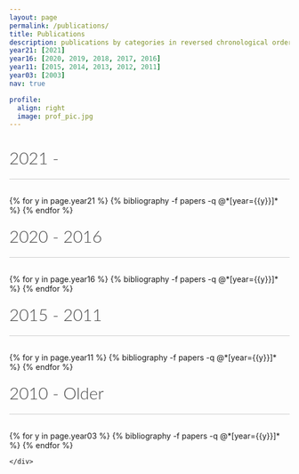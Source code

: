 ```yaml
---
layout: page
permalink: /publications/
title: Publications
description: publications by categories in reversed chronological order. generated by jekyll-scholar.
year21: [2021]
year16: [2020, 2019, 2018, 2017, 2016]
year11: [2015, 2014, 2013, 2012, 2011]
year03: [2003]
nav: true

profile:
  align: right
  image: prof_pic.jpg
---
```

<style >
.year{
color: #4b4b4b;
font-size: 30px;
border-bottom: 1px solid #ccc;
margin: 0 0 30px 0;
padding: 20px 0;
text-align: left;
font-family: "Lato", Helvetica, Arial, sans-serif;
font-weight: 300;
}
.row{
  padding: 10px;
  font-size:15px;
}

</style>
<div class="publications">

  <h2 class="year">2021 - </h2>
    <div>
      {% for y in page.year21 %}
      {% bibliography -f papers -q @*[year={{y}}]* %}
      {% endfor %}
    </div>
  <h2 class="year">2020 - 2016</h2>
    <div>
      {% for y in page.year16 %}
      {% bibliography -f papers -q @*[year={{y}}]* %}
      {% endfor %}
    </div>
  <h2 class="year">2015 - 2011</h2>
    <div>
      {% for y in page.year11 %}
      {% bibliography -f papers -q @*[year={{y}}]* %}
      {% endfor %}
    </div>
  <h2 class="year">2010 - Older</h2>
    <div>
      {% for y in page.year03 %}
      {% bibliography -f papers -q @*[year={{y}}]* %}
      {% endfor %}

    </div>    


